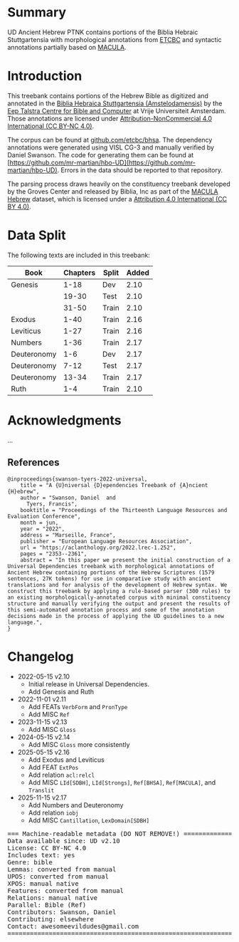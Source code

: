 # Summary

UD Ancient Hebrew PTNK contains portions of the Biblia Hebraic Stuttgartensia with morphological annotations from [ETCBC](https://github.com/etcbc/bhsa) and syntactic annotations partially based on [MACULA](https://github.com/Clear-Bible/macula-hebrew/).

# Introduction

This treebank contains portions of the Hebrew Bible as digitized and annotated in the [Biblia Hebraica Stuttgartensia (Amstelodamensis)](http://dx.doi.org/10.17026%2Fdans-z6y-skyh) by the [Eep Talstra Centre for Bible and Computer](http://etcbc.nl) at Vrije Universiteit Amsterdam. Those annotations are licensed under [Attribution-NonCommercial 4.0 International (CC BY-NC 4.0)](https://creativecommons.org/licenses/by-nc/4.0/).

The corpus can be found at [github.com/etcbc/bhsa](https://github.com/etcbc/bhsa). The dependency annotations were generated using VISL CG-3 and manually verified by Daniel Swanson. The code for generating them can be found at [https://github.com/mr-martian/hbo-UD](https://github.com/mr-martian/hbo-UD). Errors in the data should be reported to that repository.

The parsing process draws heavily on the constituency treebank developed by the Groves Center and released by Biblia, Inc as part of the [MACULA Hebrew](https://github.com/Clear-Bible/macula-hebrew/) dataset, which is licensed under a [Attribution 4.0 International (CC BY 4.0)](https://creativecommons.org/licenses/by/4.0/).

# Data Split

The following texts are included in this treebank:

| Book      | Chapters | Split | Added |
|-----------|----------|-------|-------|
| Genesis   | 1-18     | Dev   | 2.10  |
|           | 19-30    | Test  | 2.10  |
|           | 31-50    | Train | 2.10  |
| Exodus    | 1-40     | Train | 2.16  |
| Leviticus | 1-27     | Train | 2.16  |
| Numbers   | 1-36     | Train | 2.17  |
| Deuteronomy | 1-6    | Dev   | 2.17  |
| Deuteronomy | 7-12   | Test  | 2.17  |
| Deuteronomy | 13-34  | Train | 2.17  |
| Ruth      | 1-4      | Train | 2.10  |

# Acknowledgments

...

## References

```
@inproceedings{swanson-tyers-2022-universal,
    title = "A {U}niversal {D}ependencies Treebank of {A}ncient {H}ebrew",
    author = "Swanson, Daniel  and
      Tyers, Francis",
    booktitle = "Proceedings of the Thirteenth Language Resources and Evaluation Conference",
    month = jun,
    year = "2022",
    address = "Marseille, France",
    publisher = "European Language Resources Association",
    url = "https://aclanthology.org/2022.lrec-1.252",
    pages = "2353--2361",
    abstract = "In this paper we present the initial construction of a Universal Dependencies treebank with morphological annotations of Ancient Hebrew containing portions of the Hebrew Scriptures (1579 sentences, 27K tokens) for use in comparative study with ancient translations and for analysis of the development of Hebrew syntax. We construct this treebank by applying a rule-based parser (300 rules) to an existing morphologically-annotated corpus with minimal constituency structure and manually verifying the output and present the results of this semi-automated annotation process and some of the annotation decisions made in the process of applying the UD guidelines to a new language.",
}
```

# Changelog

* 2022-05-15 v2.10
  * Initial release in Universal Dependencies.
  * Add Genesis and Ruth
* 2022-11-01 v2.11
  * Add FEATs `VerbForm` and `PronType`
  * Add MISC `Ref`
* 2023-11-15 v2.13
  * Add MISC `Gloss`
* 2024-05-15 v2.14
  * Add MISC `Gloss` more consistently
* 2025-05-15 v2.16
  * Add Exodus and Leviticus
  * Add FEAT `ExtPos`
  * Add relation `acl:relcl`
  * Add MISC `LId[SDBH]`, `LId[Strongs]`, `Ref[BHSA]`, `Ref[MACULA]`, and `Translit`
* 2025-11-15 v2.17
  * Add Numbers and Deuteronomy
  * Add relation `iobj`
  * Add MISC `Cantillation`, `LexDomain[SDBH]`

<pre>
=== Machine-readable metadata (DO NOT REMOVE!) ================================
Data available since: UD v2.10
License: CC BY-NC 4.0
Includes text: yes
Genre: bible
Lemmas: converted from manual
UPOS: converted from manual
XPOS: manual native
Features: converted from manual
Relations: manual native
Parallel: Bible (Ref)
Contributors: Swanson, Daniel
Contributing: elsewhere
Contact: awesomeevildudes@gmail.com
===============================================================================
</pre>
